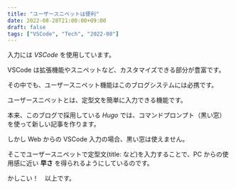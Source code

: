 ```yaml
---
title: "ユーザースニペットは便利"
date: 2022-08-28T21:00:00+09:00
draft: false
tags: ["VSCode", "Tech", "2022-08"]
---
```


入力には _VSCode_ を使用しています。

VSCode は拡張機能やスニペットなど、カスタマイズできる部分が豊富です。

その中でも、ユーザースニペット機能はこのブログシステムには必携です。

ユーザースニペットとは、定型文を簡単に入力できる機能です。

本来、このブログで採用している _Hugo_ では、コマンドプロンプト（黒い窓）を使って新しい記事を作ります。

しかし Web からの VSCode 入力の場合、黒い窓は使えません。

そこでユーザースニペットで定型文(title: など)を入力することで、PC からの使用感に近い **早さ** を得られるようにしているのです。

かしこい！　以上です。

